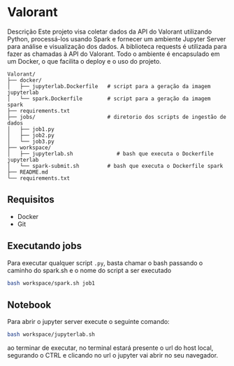 # Valorant
Descrição
Este projeto visa coletar dados da API do Valorant utilizando Python, processá-los usando Spark e fornecer um ambiente Jupyter Server para análise e visualização dos dados. A biblioteca requests é utilizada para fazer as chamadas à API do Valorant. Todo o ambiente é encapsulado em um Docker, o que facilita o deploy e o uso do projeto.

```
Valorant/
├── docker/
│   ├── jupyterlab.Dockerfile   # script para a geração da imagem jupyterlab
│   └── spark.Dockerfile        # script para a geração da imagem spark
├── requirements.txt
├── jobs/                       # diretorio dos scripts de ingestão de dados
│   ├── job1.py
│   ├── job2.py
│   └── job3.py
├── workspace/
│   ├── jupyterlab.sh              # bash que executa o Dockerfile jupyterlab
│   └── spark-submit.sh         # bash que executa o Dockerfile spark
├── README.md
└── requirements.txt
```

## Requisitos
- Docker
- Git

## Executando jobs
Para executar qualquer script `.py`, basta chamar o bash passando o caminho do spark.sh e o nome do script a ser executado

```sh
bash workspace/spark.sh job1
```

## Notebook
Para abrir o jupyter server execute o seguinte comando:

```sh
bash workspace/jupyterlab.sh
```

ao terminar de executar, no terminal estará presente o url do host local, segurando o CTRL e clicando no url o jupyter vai abrir no seu navegador.